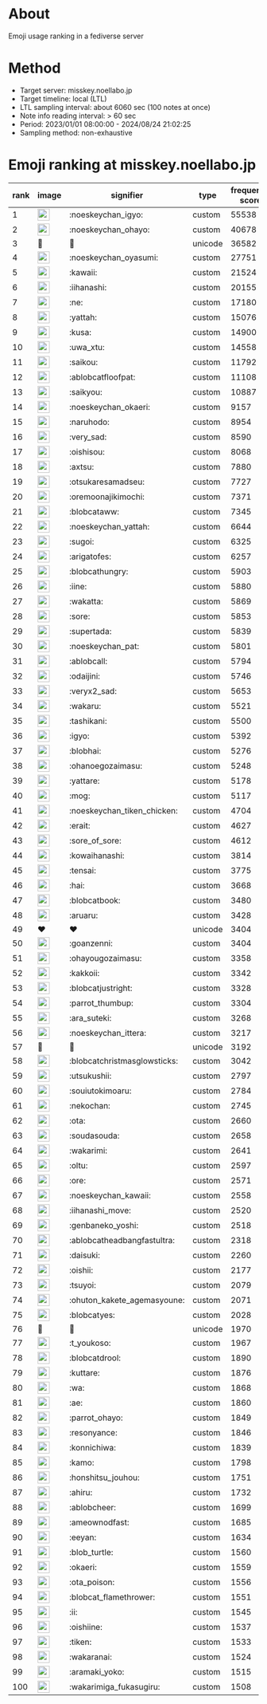 # About
Emoji usage ranking in a fediverse server

# Method
- Target server: misskey.noellabo.jp
- Target timeline: local (LTL)
- LTL sampling interval: about 6060 sec (100 notes at once)
- Note info reading interval: > 60 sec
- Period: 2023/01/01 08:00:00 - 2024/08/24 21:02:25 
- Sampling method: non-exhaustive

# Emoji ranking at misskey.noellabo.jp

|rank|image|signifier|type|frequency score|
|----|----|----|----|----|
|1|<img height="24" src="https://misskey.noellabo.jp/emoji/noeskeychan_igyo.webp">|:noeskeychan_igyo:|custom|55538|
|2|<img height="24" src="https://misskey.noellabo.jp/emoji/noeskeychan_ohayo.webp">|:noeskeychan_ohayo:|custom|40678|
|3|🎉|🎉|unicode|36582|
|4|<img height="24" src="https://misskey.noellabo.jp/emoji/noeskeychan_oyasumi.webp">|:noeskeychan_oyasumi:|custom|27751|
|5|<img height="24" src="https://misskey.noellabo.jp/emoji/kawaii.webp">|:kawaii:|custom|21524|
|6|<img height="24" src="https://misskey.noellabo.jp/emoji/iihanashi.webp">|:iihanashi:|custom|20155|
|7|<img height="24" src="https://misskey.noellabo.jp/emoji/ne.webp">|:ne:|custom|17180|
|8|<img height="24" src="https://misskey.noellabo.jp/emoji/yattah.webp">|:yattah:|custom|15076|
|9|<img height="24" src="https://misskey.noellabo.jp/emoji/kusa.webp">|:kusa:|custom|14900|
|10|<img height="24" src="https://misskey.noellabo.jp/emoji/uwa_xtu.webp">|:uwa_xtu:|custom|14558|
|11|<img height="24" src="https://misskey.noellabo.jp/emoji/saikou.webp">|:saikou:|custom|11792|
|12|<img height="24" src="https://misskey.noellabo.jp/emoji/ablobcatfloofpat.webp">|:ablobcatfloofpat:|custom|11108|
|13|<img height="24" src="https://misskey.noellabo.jp/emoji/saikyou.webp">|:saikyou:|custom|10887|
|14|<img height="24" src="https://misskey.noellabo.jp/emoji/noeskeychan_okaeri.webp">|:noeskeychan_okaeri:|custom|9157|
|15|<img height="24" src="https://misskey.noellabo.jp/emoji/naruhodo.webp">|:naruhodo:|custom|8954|
|16|<img height="24" src="https://misskey.noellabo.jp/emoji/very_sad.webp">|:very_sad:|custom|8590|
|17|<img height="24" src="https://misskey.noellabo.jp/emoji/oishisou.webp">|:oishisou:|custom|8068|
|18|<img height="24" src="https://misskey.noellabo.jp/emoji/axtsu.webp">|:axtsu:|custom|7880|
|19|<img height="24" src="https://misskey.noellabo.jp/emoji/otsukaresamadseu.webp">|:otsukaresamadseu:|custom|7727|
|20|<img height="24" src="https://misskey.noellabo.jp/emoji/oremoonajikimochi.webp">|:oremoonajikimochi:|custom|7371|
|21|<img height="24" src="https://misskey.noellabo.jp/emoji/blobcataww.webp">|:blobcataww:|custom|7345|
|22|<img height="24" src="https://misskey.noellabo.jp/emoji/noeskeychan_yattah.webp">|:noeskeychan_yattah:|custom|6644|
|23|<img height="24" src="https://misskey.noellabo.jp/emoji/sugoi.webp">|:sugoi:|custom|6325|
|24|<img height="24" src="https://misskey.noellabo.jp/emoji/arigatofes.webp">|:arigatofes:|custom|6257|
|25|<img height="24" src="https://misskey.noellabo.jp/emoji/blobcathungry.webp">|:blobcathungry:|custom|5903|
|26|<img height="24" src="https://misskey.noellabo.jp/emoji/iine.webp">|:iine:|custom|5880|
|27|<img height="24" src="https://misskey.noellabo.jp/emoji/wakatta.webp">|:wakatta:|custom|5869|
|28|<img height="24" src="https://misskey.noellabo.jp/emoji/sore.webp">|:sore:|custom|5853|
|29|<img height="24" src="https://misskey.noellabo.jp/emoji/supertada.webp">|:supertada:|custom|5839|
|30|<img height="24" src="https://misskey.noellabo.jp/emoji/noeskeychan_pat.webp">|:noeskeychan_pat:|custom|5801|
|31|<img height="24" src="https://misskey.noellabo.jp/emoji/ablobcall.webp">|:ablobcall:|custom|5794|
|32|<img height="24" src="https://misskey.noellabo.jp/emoji/odaijini.webp">|:odaijini:|custom|5746|
|33|<img height="24" src="https://misskey.noellabo.jp/emoji/veryx2_sad.webp">|:veryx2_sad:|custom|5653|
|34|<img height="24" src="https://misskey.noellabo.jp/emoji/wakaru.webp">|:wakaru:|custom|5521|
|35|<img height="24" src="https://misskey.noellabo.jp/emoji/tashikani.webp">|:tashikani:|custom|5500|
|36|<img height="24" src="https://misskey.noellabo.jp/emoji/igyo.webp">|:igyo:|custom|5392|
|37|<img height="24" src="https://misskey.noellabo.jp/emoji/blobhai.webp">|:blobhai:|custom|5276|
|38|<img height="24" src="https://misskey.noellabo.jp/emoji/ohanoegozaimasu.webp">|:ohanoegozaimasu:|custom|5248|
|39|<img height="24" src="https://misskey.noellabo.jp/emoji/yattare.webp">|:yattare:|custom|5178|
|40|<img height="24" src="https://misskey.noellabo.jp/emoji/mog.webp">|:mog:|custom|5117|
|41|<img height="24" src="https://misskey.noellabo.jp/emoji/noeskeychan_tiken_chicken.webp">|:noeskeychan_tiken_chicken:|custom|4704|
|42|<img height="24" src="https://misskey.noellabo.jp/emoji/erait.webp">|:erait:|custom|4627|
|43|<img height="24" src="https://misskey.noellabo.jp/emoji/sore_of_sore.webp">|:sore_of_sore:|custom|4612|
|44|<img height="24" src="https://misskey.noellabo.jp/emoji/kowaihanashi.webp">|:kowaihanashi:|custom|3814|
|45|<img height="24" src="https://misskey.noellabo.jp/emoji/tensai.webp">|:tensai:|custom|3775|
|46|<img height="24" src="https://misskey.noellabo.jp/emoji/hai.webp">|:hai:|custom|3668|
|47|<img height="24" src="https://misskey.noellabo.jp/emoji/blobcatbook.webp">|:blobcatbook:|custom|3480|
|48|<img height="24" src="https://misskey.noellabo.jp/emoji/aruaru.webp">|:aruaru:|custom|3428|
|49|❤|❤|unicode|3404|
|50|<img height="24" src="https://misskey.noellabo.jp/emoji/goanzenni.webp">|:goanzenni:|custom|3404|
|51|<img height="24" src="https://misskey.noellabo.jp/emoji/ohayougozaimasu.webp">|:ohayougozaimasu:|custom|3358|
|52|<img height="24" src="https://misskey.noellabo.jp/emoji/kakkoii.webp">|:kakkoii:|custom|3342|
|53|<img height="24" src="https://misskey.noellabo.jp/emoji/blobcatjustright.webp">|:blobcatjustright:|custom|3328|
|54|<img height="24" src="https://misskey.noellabo.jp/emoji/parrot_thumbup.webp">|:parrot_thumbup:|custom|3304|
|55|<img height="24" src="https://misskey.noellabo.jp/emoji/ara_suteki.webp">|:ara_suteki:|custom|3268|
|56|<img height="24" src="https://misskey.noellabo.jp/emoji/noeskeychan_ittera.webp">|:noeskeychan_ittera:|custom|3217|
|57|🍗|🍗|unicode|3192|
|58|<img height="24" src="https://misskey.noellabo.jp/emoji/blobcatchristmasglowsticks.webp">|:blobcatchristmasglowsticks:|custom|3042|
|59|<img height="24" src="https://misskey.noellabo.jp/emoji/utsukushii.webp">|:utsukushii:|custom|2797|
|60|<img height="24" src="https://misskey.noellabo.jp/emoji/souiutokimoaru.webp">|:souiutokimoaru:|custom|2784|
|61|<img height="24" src="https://misskey.noellabo.jp/emoji/nekochan.webp">|:nekochan:|custom|2745|
|62|<img height="24" src="https://misskey.noellabo.jp/emoji/ota.webp">|:ota:|custom|2660|
|63|<img height="24" src="https://misskey.noellabo.jp/emoji/soudasouda.webp">|:soudasouda:|custom|2658|
|64|<img height="24" src="https://misskey.noellabo.jp/emoji/wakarimi.webp">|:wakarimi:|custom|2641|
|65|<img height="24" src="https://misskey.noellabo.jp/emoji/oltu.webp">|:oltu:|custom|2597|
|66|<img height="24" src="https://misskey.noellabo.jp/emoji/ore.webp">|:ore:|custom|2571|
|67|<img height="24" src="https://misskey.noellabo.jp/emoji/noeskeychan_kawaii.webp">|:noeskeychan_kawaii:|custom|2558|
|68|<img height="24" src="https://misskey.noellabo.jp/emoji/iihanashi_move.webp">|:iihanashi_move:|custom|2520|
|69|<img height="24" src="https://misskey.noellabo.jp/emoji/genbaneko_yoshi.webp">|:genbaneko_yoshi:|custom|2518|
|70|<img height="24" src="https://misskey.noellabo.jp/emoji/ablobcatheadbangfastultra.webp">|:ablobcatheadbangfastultra:|custom|2318|
|71|<img height="24" src="https://misskey.noellabo.jp/emoji/daisuki.webp">|:daisuki:|custom|2260|
|72|<img height="24" src="https://misskey.noellabo.jp/emoji/oishii.webp">|:oishii:|custom|2177|
|73|<img height="24" src="https://misskey.noellabo.jp/emoji/tsuyoi.webp">|:tsuyoi:|custom|2079|
|74|<img height="24" src="https://misskey.noellabo.jp/emoji/ohuton_kakete_agemasyoune.webp">|:ohuton_kakete_agemasyoune:|custom|2071|
|75|<img height="24" src="https://misskey.noellabo.jp/emoji/blobcatyes.webp">|:blobcatyes:|custom|2028|
|76|👀|👀|unicode|1970|
|77|<img height="24" src="https://misskey.noellabo.jp/emoji/t_youkoso.webp">|:t_youkoso:|custom|1967|
|78|<img height="24" src="https://misskey.noellabo.jp/emoji/blobcatdrool.webp">|:blobcatdrool:|custom|1890|
|79|<img height="24" src="https://misskey.noellabo.jp/emoji/kuttare.webp">|:kuttare:|custom|1876|
|80|<img height="24" src="https://misskey.noellabo.jp/emoji/wa.webp">|:wa:|custom|1868|
|81|<img height="24" src="https://misskey.noellabo.jp/emoji/ae.webp">|:ae:|custom|1860|
|82|<img height="24" src="https://misskey.noellabo.jp/emoji/parrot_ohayo.webp">|:parrot_ohayo:|custom|1849|
|83|<img height="24" src="https://misskey.noellabo.jp/emoji/resonyance.webp">|:resonyance:|custom|1846|
|84|<img height="24" src="https://misskey.noellabo.jp/emoji/konnichiwa.webp">|:konnichiwa:|custom|1839|
|85|<img height="24" src="https://misskey.noellabo.jp/emoji/kamo.webp">|:kamo:|custom|1798|
|86|<img height="24" src="https://misskey.noellabo.jp/emoji/honshitsu_jouhou.webp">|:honshitsu_jouhou:|custom|1751|
|87|<img height="24" src="https://misskey.noellabo.jp/emoji/ahiru.webp">|:ahiru:|custom|1732|
|88|<img height="24" src="https://misskey.noellabo.jp/emoji/ablobcheer.webp">|:ablobcheer:|custom|1699|
|89|<img height="24" src="https://misskey.noellabo.jp/emoji/ameownodfast.webp">|:ameownodfast:|custom|1685|
|90|<img height="24" src="https://misskey.noellabo.jp/emoji/eeyan.webp">|:eeyan:|custom|1634|
|91|<img height="24" src="https://misskey.noellabo.jp/emoji/blob_turtle.webp">|:blob_turtle:|custom|1560|
|92|<img height="24" src="https://misskey.noellabo.jp/emoji/okaeri.webp">|:okaeri:|custom|1559|
|93|<img height="24" src="https://misskey.noellabo.jp/emoji/ota_poison.webp">|:ota_poison:|custom|1556|
|94|<img height="24" src="https://misskey.noellabo.jp/emoji/blobcat_flamethrower.webp">|:blobcat_flamethrower:|custom|1551|
|95|<img height="24" src="https://misskey.noellabo.jp/emoji/ii.webp">|:ii:|custom|1545|
|96|<img height="24" src="https://misskey.noellabo.jp/emoji/oishiine.webp">|:oishiine:|custom|1537|
|97|<img height="24" src="https://misskey.noellabo.jp/emoji/tiken.webp">|:tiken:|custom|1533|
|98|<img height="24" src="https://misskey.noellabo.jp/emoji/wakaranai.webp">|:wakaranai:|custom|1524|
|99|<img height="24" src="https://misskey.noellabo.jp/emoji/aramaki_yoko.webp">|:aramaki_yoko:|custom|1515|
|100|<img height="24" src="https://misskey.noellabo.jp/emoji/wakarimiga_fukasugiru.webp">|:wakarimiga_fukasugiru:|custom|1508|
